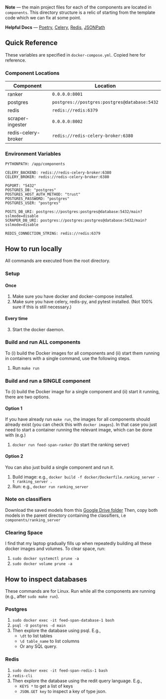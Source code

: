 **Note** — the main project files for each of the components are located in `components`. This directory structure is a relic of starting from the template code which we can fix at some point.

**Helpful Docs** — [Poetry](https://python-poetry.org/docs/basic-usage/),  [Celery](https://docs.celeryq.dev/en/stable/), [Redis](https://redis.io/docs/latest/commands/json.get/), [JSONPath](https://github.com/json-path/JsonPath)

## Quick Reference

These variables are specified in `docker-compose.yml`. Copied here for reference.

### Component Locations

| Component           | Location                                     |
| ------------------- | -------------------------------------------- |
| ranker              | `0.0.0.0:8001`                               |
| postgres            | `postgres://postgres:postgres@database:5432` |
| redis               | `redis://redis:6379`                         |
| scraper-ingester    | `0.0.0.0:8002`                               |
| redis-celery-broker | `redis://redis-celery-broker:6380`           |

### Environment Variables

    PYTHONPATH: /app/components

    CELERY_BACKEND: redis://redis-celery-broker:6380
    CELERY_BROKER: redis://redis-celery-broker:6380

    PGPORT: "5432"
    POSTGRES_DB: "postgres"
    POSTGRES_HOST_AUTH_METHOD: "trust"
    POSTGRES_PASSWORD: "postgres"
    POSTGRES_USER: "postgres"

    POSTS_DB_URI: postgres://postgres:postgres@database:5432/main?sslmode=disable
    SCRAPER_DB_URI: postgres://postgres:postgres@database:5432/main?sslmode=disable

    REDIS_CONNECTION_STRING: redis://redis:6379

## How to run locally

All commands are executed from the root directory.

### Setup

#### Once

1. Make sure you have docker and docker-compose installed.
2. Make sure you have celery, redis-py, and pytest installed. (Not 100% sure if this is still necessary.)

#### Every time

3. Start the docker daemon.

### Build and run ALL components

To (i) build the Docker images for all components and (ii) start them running in containers with a single command, use the following steps.

1. Run `make run`

### Build and run a SINGLE component

To (i) build the Docker image for a single component and (ii) start it running, there are two options.

#### Option 1

If you have already run `make run`, the images for all components should already exist (you can check this with `docker images`). In that case you just need to start a container running the relevant image, which can be done with (e.g.)

1. `docker run feed-span-ranker` (to start the ranking server)

#### Option 2

You can also just build a single component and run it.

1. Build image: e.g., `docker build -f docker/Dockerfile.ranking_server -t ranking_server .`
2. Run: e.g., `docker run ranking_server`


### Note on classifiers

Download the saved models from this [Google Drive folder](https://drive.google.com/drive/folders/1vGKXNIxqbAoQjZdHnVs_oHFuLsb7Ykhm?usp=sharing)
Then, copy both models in the parent directory containing the classifiers, i.e `components/ranking_server` 

### Clearing Space

I find that my laptop gradually fills up when repeatedly building all these docker images and volumes. To clear space, run:

1. `sudo docker systemctl prune -a`
2. `sudo docker volume prune -a`

## How to inspect databases

These commands are for Linux. Run while all the components are running (e.g., after `sudo make run`).

### Postgres

1. `sudo docker exec -it feed-span-database-1 bash`
2. `psql -U postgres -d main`
3. Then explore the database using psql. E.g.,
    - `\dt` to list tables
    - `\d table_name` to list columns
    - Or any SQL query.

### Redis

1. `sudo docker exec -it feed-span-redis-1 bash`
2. `redis-cli`
3. Then explore the database using the redit query language. E.g.,
    - `KEYS *` to get a list of keys
    - `JSON.GET key` to inspect a key of type json.

